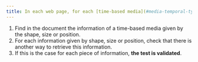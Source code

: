 ```yaml
---
title: In each web page, for each [time-based media](#media-temporal-type-son-video-et-synchronise), the information must not be given only [by the shape, size or position](#indication-given-by-shape-size-or-position). Has this rule been followed?
---
```


1. Find in the document the information of a time-based media given by the shape, size or position.
2. For each information given by shape, size or position, check that there is another way to retrieve this information.
3. If this is the case for each piece of information, **the test is validated**.
